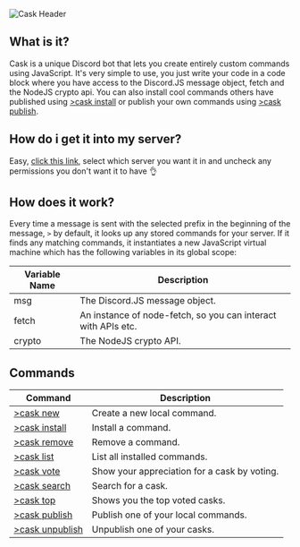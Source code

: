 ![Cask Header](https://i.imgur.com/Z0uGcfV.png)
## What is it?
Cask is a unique Discord bot that lets you create entirely custom commands using JavaScript. It's very simple to use, you just write your code in a code block where you have access to the Discord.JS message object, fetch and the NodeJS crypto api. You can also install cool commands others have published using [>cask install](https://github.com/RekkyRek/cask/docs/install.md) or publish your own commands using [>cask publish](https://github.com/RekkyRek/cask/docs/publish.md).

## How do i get it into my server?
Easy, [click this link](https://discordapp.com/oauth2/authorize?client_id=593852428626165760&scope=bot&permissions=2101869815), select which server you want it in and uncheck any permissions you don't want it to have :ok_hand:

## How does it work?
Every time a message is sent with the selected prefix in the beginning of the message, `>` by default, it looks up any stored commands for your server.
If it finds any matching commands, it instantiates a new JavaScript virtual machine which has the following variables in its global scope:

| Variable Name | Description                                                   |
|---------------|---------------------------------------------------------------|
| msg           | The Discord.JS message object.                                |
| fetch         | An instance of node-fetch, so you can interact with APIs etc. |
| crypto        | The NodeJS crypto API.                                        |

## Commands
| Command                                                               | Description                                  |
|-----------------------------------------------------------------------|----------------------------------------------|
| [>cask new](https://github.com/RekkyRek/cask/docs/new.md)             | Create a new local command.                  |
| [>cask install](https://github.com/RekkyRek/cask/docs/install.md)     | Install a command.                           |
| [>cask remove](https://github.com/RekkyRek/cask/docs/remove.md)       | Remove a command.                            |
| [>cask list](https://github.com/RekkyRek/cask/docs/list.md)           | List all installed commands.                 |
| [>cask vote](https://github.com/RekkyRek/cask/docs/vote.md)           | Show your appreciation for a cask by voting. |
| [>cask search](https://github.com/RekkyRek/cask/docs/search.md)       | Search for a cask.                           |
| [>cask top](https://github.com/RekkyRek/cask/docs/top.md)             | Shows you the top voted casks.               |
| [>cask publish](https://github.com/RekkyRek/cask/docs/publish.md)     | Publish one of your local commands.          |
| [>cask unpublish](https://github.com/RekkyRek/cask/docs/unpublish.md) | Unpublish one of your casks.                 |
